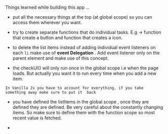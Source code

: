 Things learned while building this app ... 

- put all the necessary things at the top (at global scope) so you can access them wherever you want.

- try to create separate functions that do individual tasks. E.g -> function that create a button and function that creates a icon.

- to delete the list items instead of adding individual event listeners on each `li` make use of **event Delegation** . Add event listener only on the parent element and make use of this concept.

- the checkUI() will only run once in the global scope i.e when the page loads. But actually you want it to run every time when you add a new item.


`In Vanilla Js you have to account for everything, if you take something away make sure to put it  back`

- you have defined the listItems in the global scope , once they are defined they are defined. Be very careful about the constantly changing items. So make sure to define them with the function scope so most recent value is fetched. 
  
- 